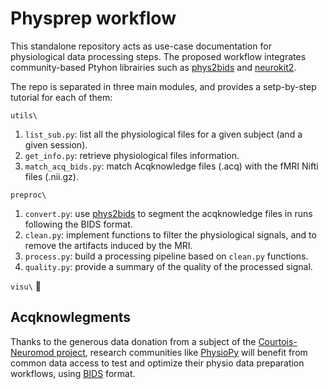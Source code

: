 # Physprep workflow
This standalone repository acts as use-case documentation for physiological data processing steps. The proposed workflow integrates community-based Ptyhon librairies such as [phys2bids](https://github.com/physiopy/phys2bids) and [neurokit2](https://github.com/neuropsychology/NeuroKit). 

The repo is separated in three main modules, and provides a setp-by-step tutorial for each of them:

`utils\` 
1. `list_sub.py`: list all the physiological files for a given subject (and a given session).
2. `get_info.py`: retrieve physiological files information.
3. `match_acq_bids.py`: match Acqknowledge files (.acq) with the fMRI Nifti files (.nii.gz).

`preproc\`
1. `convert.py`: use [phys2bids](https://github.com/physiopy/phys2bids) to segment the acqknowledge files in runs following the BIDS format.
2. `clean.py`: implement functions to filter the physiological signals, and to remove the artifacts induced by the MRI.
3. `process.py`: build a processing pipeline based on `clean.py` functions.
4. `quality.py`: provide a summary of the quality of the processed signal.

`visu\` :construction_worker:

## Acqknowlegments
Thanks to the generous data donation from a subject of the [Courtois-Neuromod project](https://www.cneuromod.ca/), research communities like [PhysioPy](physiopy.github.io) will benefit from common data access to test and optimize their physio data preparation workflows, using [BIDS](https://bids-specification.readthedocs.io/en/stable/04-modality-specific-files/06-physiological-and-other-continous-recordings.html) format. 
